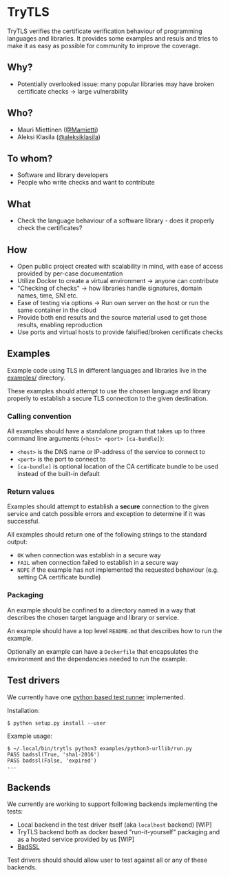 # TryTLS

TryTLS verifies the certificate verification behaviour of programming languages and libraries. It provides some examples and resuls and tries to make it as easy as possible for community to improve the coverage.

## Why?

* Potentially overlooked issue: many popular libraries may have broken certificate checks -> large vulnerability

## Who?

* Mauri Miettinen ([@Mamietti](https://github.com/Mamietti))
* Aleksi Klasila ([@aleksiklasila](https://github.com/aleksiklasila))

## To whom?

* Software and library developers
* People who write checks and want to contribute

## What

* Check the language behaviour of a software library - does it properly check the certificates?

## How

* Open public project created with scalability in mind, with ease of access provided by per-case documentation
* Utilize Docker to create a virtual environment -> anyone can contribute
* "Checking of checks" -> how libraries handle signatures, domain names, time, SNI etc.
* Ease of testing via options -> Run own server on the host or run the same container in the cloud
* Provide both end results and the source material used to get those results, enabling reproduction
* Use ports and virtual hosts to provide falsified/broken certificate checks

## Examples

Example code using TLS in different languages and libraries live in
the [examples/](examples/) directory.

These examples should attempt to use the chosen language and library
properly to establish a secure TLS connection to the given destination.

### Calling convention

All examples should have a standalone program that takes up to three command
line arguments (`<host> <port> [ca-bundle]`):

 * `<host>` is the DNS name or IP-address of the service to connect to
 * `<port>` is the port to connect to
 * `[ca-bundle]` is optional location of the CA certificate bundle to be used
 instead of the built-in default

### Return values

Examples should attempt to establish a **secure** connection to the given
service and catch possible errors and exception to determine if it was successful.

All examples should return one of the following strings to the standard output:

 * `OK` when connection was establish in a secure way
 * `FAIL` when connection failed to establish in a secure way
 * `NOPE` if the example has not implemented the requested behaviour (e.g. setting
   CA certificate bundle)

### Packaging

An example should be confined to a directory named in a way that describes the
chosen target language and library or service.

An example should have a top level `README.md` that describes how to run the example.

Optionally an example can have a `Dockerfile` that encapsulates the environment
and the dependancies needed to run the example.

## Test drivers

We currently have one [python based test runner](showrunner/) implemented.

Installation:

```console
$ python setup.py install --user
```

Example usage:

```console
$ ~/.local/bin/trytls python3 examples/python3-urllib/run.py
PASS badssl(True, 'sha1-2016')
PASS badssl(False, 'expired')
...
```

## Backends

We currently are working to support following backends implementing the tests:

 * Local backend in the test driver itself (aka `localhost` backend) [WIP]
 * TryTLS backend both as docker based "run-it-yourself" packaging and as a
 hosted service provided by us [WIP]
 * [BadSSL](https://badssl.com)

Test drivers should should allow user to test against all or any of these backends.
